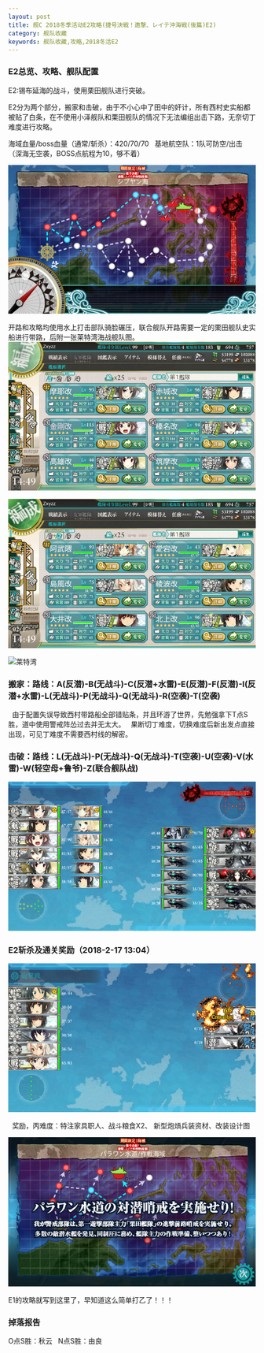 ```yaml
---
layout: post
title: 舰C 2018冬季活动E2攻略(捷号決戦！邀撃、レイテ沖海戦(後篇)E2)
category: 舰队收藏
keywords: 舰队收藏,攻略,2018冬活E2
---
```

### E2总览、攻略、舰队配置

E2:锡布延海的战斗，使用栗田舰队进行突破。

E2分为两个部分，搬家和击破，由于不小心中了田中的奸计，所有西村史实船都被贴了白条，在不使用小泽舰队和栗田舰队的情况下无法编组出击下路，无奈切丁难度进行攻略。
   
海域血量/boss血量（通常/斩杀）：420/70/70 
  
基地航空队：1队可防空/出击（深海无空袭，BOSS点航程为10，够不着）

![海图](https://raw.githubusercontent.com/XSG-Windy/XSG-Windy.github.io/master/_posts/picdata-no%20artical/kancolle-2018winter2001.png)


开路和攻略均使用水上打击部队骑脸碾压，联合舰队开路需要一定的栗田舰队史实船进行带路，后附一张莱特湾海战舰队图。
 
![舰队配置](https://raw.githubusercontent.com/XSG-Windy/XSG-Windy.github.io/master/_posts/picdata-no%20artical/kancolle-2018winter2002.png)

![舰队配置](https://raw.githubusercontent.com/XSG-Windy/XSG-Windy.github.io/master/_posts/picdata-no%20artical/kancolle-2018winter2003.png)

![莱特湾](http://img.ngacn.cc/attachments/mon_201802/17/-7Q5-127wZiT3cSjk-rs.jpg)

### 搬家：路线：A(反潜)-B(无战斗)-C(反潜+水雷)-E(反潜)-F(反潜)-I(反潜+水雷)-L(无战斗)-P(无战斗)-Q(无战斗)-R(空袭)-T(空袭)
 
由于配置失误导致西村带路船全部错贴条，并且环游了世界，先勉强拿下T点S胜，道中使用警戒阵怂过去并无太大。
 
果断切丁难度，切换难度后新出发点直接出现，可见丁难度不需要西村线的解密。
   
### 击破：路线：L(无战斗)-P(无战斗)-Q(无战斗)-T(空袭)-U(空袭)-V(水雷)-W(轻空母+鲁爷)-Z(联合舰队战)

![Z配置](https://raw.githubusercontent.com/XSG-Windy/XSG-Windy.github.io/master/_posts/picdata-no%20artical/kancolle-2018winter2004.png)

### E2斩杀及通关奖励（2018-2-17 13:04）

![斩杀](https://raw.githubusercontent.com/XSG-Windy/XSG-Windy.github.io/master/_posts/picdata-no%20artical/kancolle-2018winter1011.png)

 
奖励，丙难度：特注家具职人、战斗粮食X2、 新型炮熕兵装资材、改装设计图

![斩杀2](https://raw.githubusercontent.com/XSG-Windy/XSG-Windy.github.io/master/_posts/picdata-no%20artical/kancolle-2018winter1012.png)


E1的攻略就写到这里了，早知道这么简单打乙了！！！

### 掉落报告

O点S胜：秋云
 
N点S胜：由良
